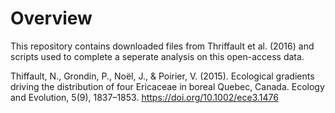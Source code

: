# Overview 

This repository contains downloaded files from Thriffault et al. (2016) and scripts used to complete a seperate analysis on this open-access data. 

Thiffault, N., Grondin, P., Noël, J., & Poirier, V. (2015). Ecological gradients driving the distribution of four Ericaceae in boreal Quebec, Canada. Ecology and Evolution, 5(9), 1837–1853. https://doi.org/10.1002/ece3.1476

